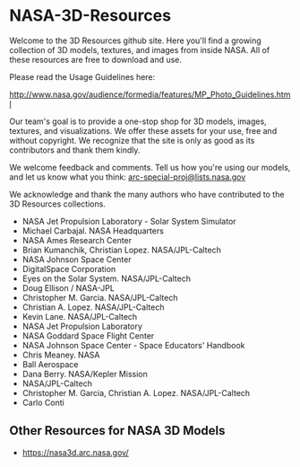 NASA-3D-Resources
=================

Welcome to the 3D Resources github site. Here you'll find a growing collection of 3D models, textures, and images from inside NASA. All of these resources are free to download and use. 

Please read the Usage Guidelines here: 

http://www.nasa.gov/audience/formedia/features/MP_Photo_Guidelines.html

Our team's goal is to provide a one-stop shop for 3D models, images, textures, and visualizations. We offer these assets for your use, free and without copyright. We recognize that the site is only as good as its contributors and thank them kindly.

We welcome feedback and comments. Tell us how you're using our models, and let us know what you think: arc-special-proj@lists.nasa.gov

We acknowledge and thank the many authors who have contributed to the 3D Resources collections.

* NASA Jet Propulsion Laboratory - Solar System Simulator	
* Michael Carbajal. NASA Headquarters	
* NASA Ames Research Center	
* Brian Kumanchik, Christian Lopez. NASA/JPL-Caltech	
* NASA Johnson Space Center	
* DigitalSpace Corporation	
* Eyes on the Solar System. NASA/JPL-Caltech	
* Doug Ellison / NASA-JPL	
* Christopher M. Garcia. NASA/JPL-Caltech	
* Christian A. Lopez. NASA/JPL-Caltech	
* Kevin Lane. NASA/JPL-Caltech	
* NASA Jet Propulsion Laboratory	
* NASA Goddard Space Flight Center
* NASA Johnson Space Center - Space Educators' Handbook	
* Chris Meaney. NASA	
* Ball Aerospace	
* Dana Berry. NASA/Kepler Mission	
* NASA/JPL-Caltech	
* Christopher M. Garcia, Christian A. Lopez. NASA/JPL-Caltech	
* Carlo Conti	


## Other Resources for NASA 3D Models
- https://nasa3d.arc.nasa.gov/
